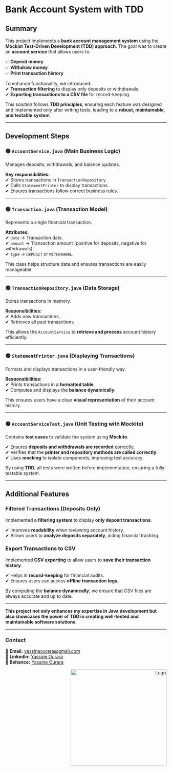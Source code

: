 # Bank Account System with TDD  


## Summary  
This project implements a **bank account management system** using the **Mockist Test-Driven Development (TDD) approach**. The goal was to create an **account service** that allows users to:  

✅ **Deposit money**  
✅ **Withdraw money**  
✅ **Print transaction history**  

To enhance functionality, we introduced:  
✔ **Transaction filtering** to display only deposits or withdrawals.  
✔ **Exporting transactions to a CSV file** for record-keeping.  

This solution follows **TDD principles**, ensuring each feature was designed and implemented only after writing tests, leading to a **robust, maintainable, and testable system**.  

---

## Development Steps  

### 🟢 `AccountService.java` (Main Business Logic)  
Manages deposits, withdrawals, and balance updates.  

**Key responsibilities:**  
✔ Stores transactions in `TransactionRepository`.  
✔ Calls `StatementPrinter` to display transactions.  
✔ Ensures transactions follow correct business rules.  

---

### 🟢 `Transaction.java` (Transaction Model)  
Represents a single financial transaction.  

**Attributes:**  
✔ `date` → Transaction date.  
✔ `amount` → Transaction amount (positive for deposits, negative for withdrawals).  
✔ `type` → `DEPOSIT` or `WITHDRAWAL`.  

This class helps structure data and ensures transactions are easily manageable.  

---

### 🟢 `TransactionRepository.java` (Data Storage)  
Stores transactions in memory.  

**Responsibilities:**  
✔ Adds new transactions.  
✔ Retrieves all past transactions.  

This allows the `AccountService` to **retrieve and process** account history efficiently.  

---

### 🟢 `StatementPrinter.java` (Displaying Transactions)  
Formats and displays transactions in a user-friendly way.  

**Responsibilities:**  
✔ Prints transactions in a **formatted table**.  
✔ Computes and displays the **balance dynamically**.  

This ensures users have a clear **visual representation** of their account history.  

---

### 🟢 `AccountServiceTest.java` (Unit Testing with Mockito)  
Contains **test cases** to validate the system using **Mockito**.  

✔ Ensures **deposits and withdrawals are recorded** correctly.  
✔ Verifies that the **printer and repository methods are called correctly**.  
✔ Uses **mocking** to isolate components, improving test accuracy.  

By using **TDD**, all tests were written before implementation, ensuring a fully testable system.  

---

## Additional Features  

### Filtered Transactions (Deposits Only)  
Implemented a **filtering system** to display **only deposit transactions**.  

✔ Improves **readability** when reviewing account history.  
✔ Allows users to **analyze deposits separately**, aiding financial tracking.  

### Export Transactions to CSV  
Implemented **CSV exporting** to allow users to **save their transaction history**.  

✔ Helps in **record-keeping** for financial audits.  
✔ Ensures users can access **offline transaction logs**.  

By computing the **balance dynamically**, we ensure that CSV files are always accurate and up to date.  

---

**This project not only enhances my expertise in Java development but also showcases the power of TDD in creating well-tested and maintainable software solutions.**  


---

### Contact  
📧 **Email:** yassineourara@gmail.com  
🔗 **LinkedIn:** [Yassine Ourara](https://www.linkedin.com/in/yassine-ourara)  
🎨 **Behance:** [Yassine Ourara](https://www.behance.net/yacineourara)  

<div align="right">
  <img src="https://github.com/user-attachments/assets/fa22395f-ca02-4da5-bf3a-d0d50a04a44a" alt="Logo" width="300px">
</div>

